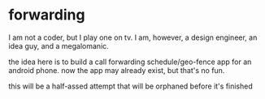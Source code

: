 forwarding
==========
I am not a coder, but I play one on tv. I am, however, a design engineer, an idea guy, and a megalomanic.  

the idea here is to build a call forwarding schedule/geo-fence app for an android phone. now the app may already exist, but that's no fun.  

this will be a half-assed attempt that will be orphaned before it's finished
